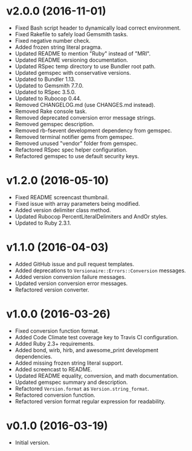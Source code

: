 # v2.0.0 (2016-11-01)

- Fixed Bash script header to dynamically load correct environment.
- Fixed Rakefile to safely load Gemsmith tasks.
- Fixed negative number check.
- Added frozen string literal pragma.
- Updated README to mention "Ruby" instead of "MRI".
- Updated README versioning documentation.
- Updated RSpec temp directory to use Bundler root path.
- Updated gemspec with conservative versions.
- Updated to Bundler 1.13.
- Updated to Gemsmith 7.7.0.
- Updated to RSpec 3.5.0.
- Updated to Rubocop 0.44.
- Removed CHANGELOG.md (use CHANGES.md instead).
- Removed Rake console task.
- Removed deprecated conversion error message strings.
- Removed gemspec description.
- Removed rb-fsevent development dependency from gemspec.
- Removed terminal notifier gems from gemspec.
- Removed unused "vendor" folder from gemspec.
- Refactored RSpec spec helper configuration.
- Refactored gemspec to use default security keys.

# v1.2.0 (2016-05-10)

- Fixed README screencast thumbnail.
- Fixed issue with array parameters being modified.
- Added version delimiter class method.
- Updated Rubocop PercentLiteralDelimiters and AndOr styles.
- Updated to Ruby 2.3.1.

# v1.1.0 (2016-04-03)

- Added GitHub issue and pull request templates.
- Added deprecations to `Versionaire::Errors::Conversion` messages.
- Added version conversion failure messages.
- Updated version conversion error messages.
- Refactored version converter.

# v1.0.0 (2016-03-26)

- Fixed conversion function format.
- Added Code Climate test coverage key to Travis CI configuration.
- Added Ruby 2.3+ requirements.
- Added bond, wirb, hirb, and awesome_print development dependencies.
- Added missing frozen string literal support.
- Added screencast to README.
- Updated README equality, conversion, and math documentation.
- Updated gemspec summary and description.
- Refactored `Version.format` as `Version.string_format`.
- Refactored conversion function.
- Refactored version format regular expression for readability.

# v0.1.0 (2016-03-19)

- Initial version.
